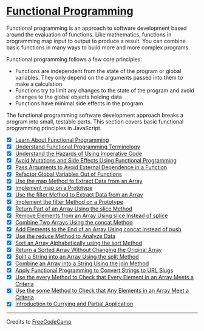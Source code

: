 # [Functional Programming](https://learn.freecodecamp.org/javascript-algorithms-and-data-structures/functional-programming)

Functional programming is an approach to software development based around the evaluation of functions. Like mathematics, functions in programming map input to output to produce a result. You can combine basic functions in many ways to build more and more complex programs.

Functional programming follows a few core principles:

- Functions are independent from the state of the program or global variables. They only depend on the arguments passed into them to make a calculation
- Functions try to limit any changes to the state of the program and avoid changes to the global objects holding data
- Functions have minimal side effects in the program

The functional programming software development approach breaks a program into small, testable parts. This section covers basic functional programming principles in JavaScript.

- [x] [Learn About Functional Programming](01-learn-about-functional-programming.js)
- [x] [Understand Functional Programming Terminology](02-understand-functional-programming-terminology.js)
- [x] [Understand the Hazards of Using Imperative Code](03-understand-the-hazards-of-using-imperative-code.js)
- [x] [Avoid Mutations and Side Effects Using Functional Programming](04-avoid-mutations-and-side-effects-using-functional-programming.js)
- [x] [Pass Arguments to Avoid External Dependence in a Function](05-pass-arguments-to-avoid-external-dependence-in-a-function.js)
- [x] [Refactor Global Variables Out of Functions](06-refactor-global-variables-out-of-functions.js)
- [x] [Use the map Method to Extract Data from an Array](07-use-the-map-method-to-extract-data-from-an-array.js)
- [x] [Implement map on a Prototype](08-implement-map-on-a-prototype.js)
- [x] [Use the filter Method to Extract Data from an Array](09-use-the-filter-method-to-extract-data-from-an-array.js)
- [x] [Implement the filter Method on a Prototype](10-implement-the-filter-method-on-a-prototype.js)
- [x] [Return Part of an Array Using the slice Method](11-return-part-of-an-array-using-the-slice-method.js)
- [x] [Remove Elements from an Array Using slice Instead of splice](12-remove-elements-from-an-array-using-slice-instead-of-splice.js)
- [x] [Combine Two Arrays Using the concat Method](13-combine-two-arrays-using-the-concat-method.js)
- [x] [Add Elements to the End of an Array Using concat Instead of push](14-add-elements-to-the-end-of-an-array-using-concat-instead-of-push.js)
- [x] [Use the reduce Method to Analyze Data](15-use-the-reduce-method-to-analyze-data.js)
- [x] [Sort an Array Alphabetically using the sort Method](16-sort-an-array-alphabetically-using-the-sort-method.js)
- [x] [Return a Sorted Array Without Changing the Original Array](17-return-a-sorted-array-without-changing-the-original-array.js)
- [x] [Split a String into an Array Using the split Method](18-split-a-string-into-an-array-using-the-split-method.js)
- [x] [Combine an Array into a String Using the join Method](19-combine-an-array-into-a-string-using-the-join-method.js)
- [x] [Apply Functional Programming to Convert Strings to URL Slugs](20-apply-functional-programming-to-convert-strings-to-url-slugs.js)
- [x] [Use the every Method to Check that Every Element in an Array Meets a Criteria](21-use-the-every-method-to-check-that-every-element-in-an-array-meets-a-criteria.js)
- [x] [Use the some Method to Check that Any Elements in an Array Meet a Criteria](22-use-the-some-method-to-check-that-any-elements-in-an-array-meet-a-criteria.js)
- [x] [Introduction to Currying and Partial Application](23-introduction-to-currying-and-partial-application.js)

---

Credits to [FreeCodeCamp](https://www.freecodecamp.org/)
